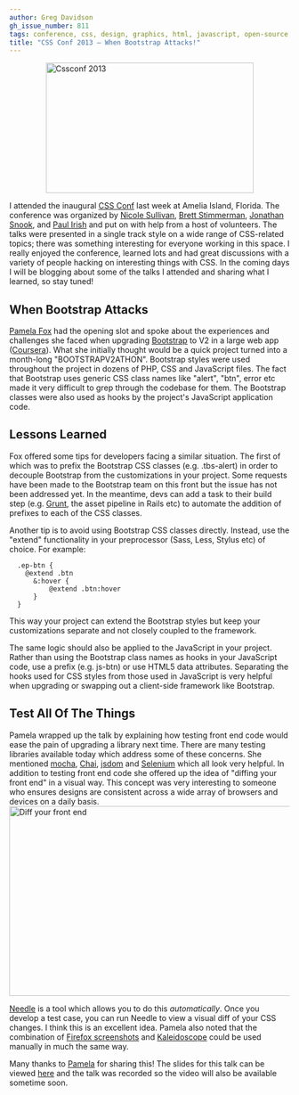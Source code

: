```yaml
---
author: Greg Davidson
gh_issue_number: 811
tags: conference, css, design, graphics, html, javascript, open-source, testing, tips, tools
title: "CSS Conf 2013 — When Bootstrap Attacks!"
---
```


<img alt="Cssconf 2013" border="0" height="234" src="/blog/2013/06/03/css-conf-2013-when-bootstrap-attacks/image-0.png" style="display:block; margin-left:auto; margin-right:auto;" title="cssconf-2013.png" width="373"/>

I attended the inaugural [CSS Conf](http://cssconf.com/speakers.html) last week at Amelia Island, Florida. The conference was organized by [Nicole Sullivan](http://www.stubbornella.org/), [Brett Stimmerman](http://brett.stimmerman.com/), [Jonathan Snook](http://snook.ca/), and [Paul Irish](http://www.paulirish.com/) and put on with help from a host of volunteers. The talks were presented in a single track style on a wide range of CSS-related topics; there was something interesting for everyone working in this space. I really enjoyed the conference, learned lots and had great discussions with a variety of people hacking on interesting things with CSS. In the coming days I will be blogging about some of the talks I attended and sharing what I learned, so stay tuned!

## When Bootstrap Attacks

  [Pamela Fox](http://www.pamelafox.org/) had the opening slot and spoke about the experiences and challenges she faced when upgrading [Bootstrap](http://twitter.github.io/bootstrap/) to V2 in a large web app ([Coursera](https://www.coursera.org/)). What she initially thought would be a quick project turned into a month-long "BOOTSTRAPV2ATHON". Bootstrap styles were used throughout the project in dozens of PHP, CSS and JavaScript files. The fact that Bootstrap uses generic CSS class names like "alert", "btn", error etc made it very difficult to grep through the codebase for them. The Bootstrap classes were also used as hooks by the project's JavaScript application code.


## Lessons Learned

Fox offered some tips for developers facing a similar situation. The first of which was to prefix the Bootstrap CSS classes (e.g. .tbs-alert) in order to decouple Bootstrap from the customizations in your project. Some requests have been made to the Bootstrap team on this front but the issue has not been addressed yet. In the meantime, devs can add a task to their build step (e.g. [Grunt](http://gruntjs.com/), the asset pipeline in Rails etc) to automate the addition of prefixes to each of the CSS classes.

Another tip is to avoid using Bootstrap CSS classes directly. Instead, use the "extend" functionality in your preprocessor (Sass, Less, Stylus etc) of choice. For example:

```
  .ep-btn {
    @extend .btn
      &:hover {
          @extend .btn:hover
      }
  }
```

This way your project can extend the Bootstrap styles but keep your customizations separate and not closely coupled to the framework.

The same logic should also be applied to the JavaScript in your project. Rather than using the Bootstrap class names as hooks in your JavaScript code, use a prefix (e.g. js-btn) or use HTML5 data attributes. Separating the hooks used for CSS styles from those used in JavaScript is very helpful when upgrading or swapping out a client-side framework like Bootstrap.

## Test All Of The Things

Pamela wrapped up the talk by explaining how testing front end code would ease the pain of upgrading a library next time. There are many testing libraries available today which address some of these concerns. She mentioned [mocha](http://visionmedia.github.io/mocha/), [Chai](http://chaijs.com/), [jsdom](https://github.com/tmpvar/jsdom) and [Selenium](http://docs.seleniumhq.org/) which all look very helpful. In addition to testing front end code she offered up the idea of "diffing your front end" in a visual way. This concept was very interesting to someone who ensures designs are consistent across a wide array of browsers and devices on a daily basis.
<img alt="Diff your front end" border="0" height="341" src="/blog/2013/06/03/css-conf-2013-when-bootstrap-attacks/image-1.png" style="display:block; margin-left:auto; margin-right:auto;" title="diff-your-front-end.png" width="559"/>

[Needle](https://github.com/bfirsh/needle) is a tool which allows you to do this *automatically*. Once you develop a test case, you can run Needle to view a visual diff of your CSS changes. I think this is an excellent idea. Pamela also noted that the combination of [Firefox screenshots](http://support.mozilla.org/en-US/questions/940991) and [Kaleidoscope](http://www.kaleidoscopeapp.com/) could be used manually in much the same way.

Many thanks to [Pamela](https://twitter.com/pamelafox) for sharing this! The slides for this talk can be viewed [here](http://slid.es/pamelafox/when-bootstrap-attacks) and the talk was recorded so the video will also be available sometime soon.



